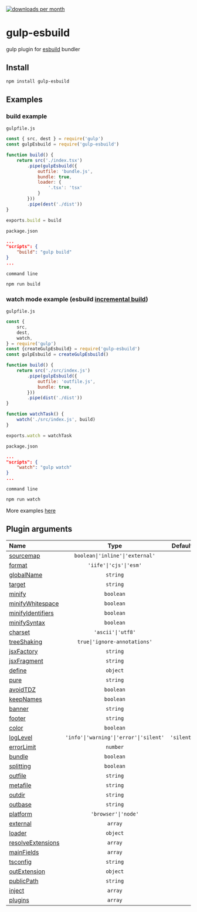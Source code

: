 [![downloads per month](https://img.shields.io/npm/dm/gulp-esbuild?style=flat-square)](https://npmcharts.com/compare/gulp-esbuild?minimal=true)

# gulp-esbuild

gulp plugin for [esbuild](https://github.com/evanw/esbuild) bundler

## Install
```bash
npm install gulp-esbuild
```

## Examples

### build example

`gulpfile.js`
```js
const { src, dest } = require('gulp')
const gulpEsbuild = require('gulp-esbuild')

function build() {
    return src('./index.tsx')
        .pipe(gulpEsbuild({
            outfile: 'bundle.js',
            bundle: true,
            loader: {
                '.tsx': 'tsx'
            }
        }))
        .pipe(dest('./dist'))
}

exports.build = build
```
`package.json`
```json
...
"scripts": {
    "build": "gulp build"
}
...
```
`command line`
```bash
npm run build
```

### watch mode example (esbuild [incremental build](https://esbuild.github.io/api/#incremental))

`gulpfile.js`
```js
const {
    src,
    dest,
    watch,
} = require('gulp')
const {createGulpEsbuild} = require('gulp-esbuild')
const gulpEsbuild = createGulpEsbuild()

function build() {
    return src('./src/index.js')
        .pipe(gulpEsbuild({
            outfile: 'outfile.js',
            bundle: true,
        }))
        .pipe(dist('./dist'))
}

function watchTask() {
    watch('./src/index.js', build)
}

exports.watch = watchTask
```
`package.json`
```json
...
"scripts": {
    "watch": "gulp watch"
}
...
```
`command line`
```bash
npm run watch
```

More examples [here](https://github.com/ym-project/gulp-esbuild/tree/master/examples)

## Plugin arguments

| **Name**                                                               | **Type**                               | **Default** |
| :--------------------------------------------------------------------- | :------------------------------------: | :---------: |
| [sourcemap](https://esbuild.github.io/api/#sourcemap)                  | `boolean\|'inline'\|'external'`        |             |
| [format](https://esbuild.github.io/api/#format)                        | `'iife'\|'cjs'\|'esm'`                 |             |
| [globalName](https://esbuild.github.io/api/#global-name)               | `string`                               |             |
| [target](https://esbuild.github.io/api/#target)                        | `string`                               |             |
| [minify](https://esbuild.github.io/api/#minify)                        | `boolean`                              |             |
| [minifyWhitespace](https://esbuild.github.io/api/#minify)              | `boolean`                              |             |
| [minifyIdentifiers](https://esbuild.github.io/api/#minify)             | `boolean`                              |             |
| [minifySyntax](https://esbuild.github.io/api/#minify)                  | `boolean`                              |             |
| [charset](https://esbuild.github.io/api/#charset)                      | `'ascii'\|'utf8'`                      |             |
| [treeShaking](https://esbuild.github.io/api/#tree-shaking)             | `true\|'ignore-annotations'`           |             |
| [jsxFactory](https://esbuild.github.io/api/#jsx-factory)               | `string`                               |             |
| [jsxFragment](https://esbuild.github.io/api/#jsx-fragment)             | `string`                               |             |
| [define](https://esbuild.github.io/api/#define)                        | `object`                               |             |
| [pure](https://esbuild.github.io/api/#pure)                            | `string`                               |             |
| [avoidTDZ](https://esbuild.github.io/api/#avoid-tdz)                   | `boolean`                              |             |
| [keepNames](https://esbuild.github.io/api/#keep-names)                 | `boolean`                              |             |
| [banner](https://esbuild.github.io/api/#banner)                        | `string`                               |             |
| [footer](https://esbuild.github.io/api/#footer)                        | `string`                               |             |
| [color](https://esbuild.github.io/api/#color)                          | `boolean`                              |             |
| [logLevel](https://esbuild.github.io/api/#log-level)                   | `'info'\|'warning'\|'error'\|'silent'` | `'silent'`  |
| [errorLimit](https://esbuild.github.io/api/#error-limit)               | `number`                               |             |
| [bundle](https://esbuild.github.io/api/#bundle)                        | `boolean`                              |             |
| [splitting](https://esbuild.github.io/api/#splitting)                  | `boolean`                              |             |
| [outfile](https://esbuild.github.io/api/#outfile)                      | `string`                               |             |
| [metafile](https://esbuild.github.io/api/#metafile)                    | `string`                               |             |
| [outdir](https://esbuild.github.io/api/#outdir)                        | `string`                               |             |
| [outbase](https://esbuild.github.io/api/#outbase)                      | `string`                               |             |
| [platform](https://esbuild.github.io/api/#platform)                    | `'browser'\|'node'`                    |             |
| [external](https://esbuild.github.io/api/#external)                    | `array`                                |             |
| [loader](https://esbuild.github.io/api/#loader)                        | `object`                               |             |
| [resolveExtensions](https://esbuild.github.io/api/#resolve-extensions) | `array`                                |             |
| [mainFields](https://esbuild.github.io/api/#main-fields)               | `array`                                |             |
| [tsconfig](https://esbuild.github.io/api/#tsconfig)                    | `string`                               |             |
| [outExtension](https://esbuild.github.io/api/#out-extension)           | `object`                               |             |
| [publicPath](https://esbuild.github.io/api/#public-path)               | `string`                               |             |
| [inject](https://esbuild.github.io/api/#inject)                        | `array`                                |             |
| [plugins](https://esbuild.github.io/plugins/)                          | `array`                                |             |
